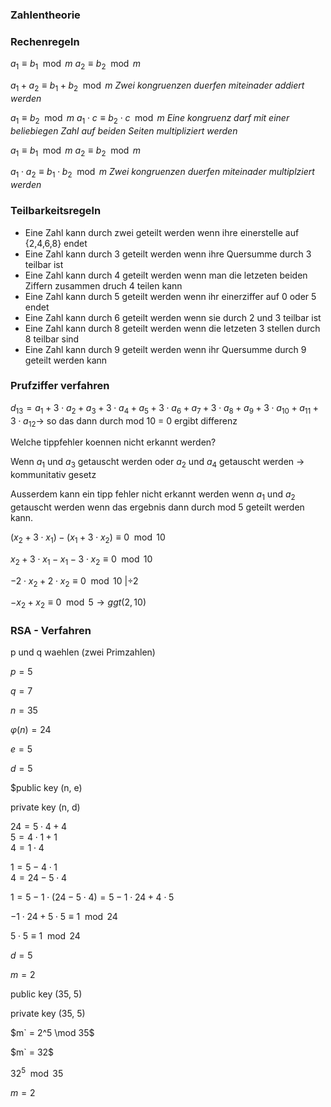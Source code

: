 ### Zahlentheorie
### Rechenregeln

$a_1 \equiv b_1 \mod m$
$a_2 \equiv b_2 \mod m$

$a_1 + a_2 \equiv b_1 + b_2 \mod m$
*Zwei kongruenzen duerfen miteinader addiert werden*

$a_1 \equiv b_2 \mod m$
$a_1 \cdot c \equiv b_2 \cdot c \mod m$
*Eine kongruenz darf mit einer beliebiegen Zahl auf beiden Seiten multipliziert werden*

$a_1 \equiv b_1 \mod m$
$a_2 \equiv b_2 \mod m$

$a_1 \cdot a_2 \equiv b_1 \cdot b_2 \mod m$
*Zwei kongruenzen duerfen miteinader multiplziert werden*

### Teilbarkeitsregeln
- Eine Zahl kann durch zwei geteilt werden wenn ihre einerstelle auf {2,4,6,8} endet
- Eine Zahl kann durch 3 geteilt werden wenn ihre Quersumme durch 3 teilbar ist
- Eine Zahl kann durch 4 geteilt werden wenn man die letzeten beiden Ziffern zusammen druch 4 teilen kann
- Eine Zahl kann durch 5 geteilt werden wenn ihr einerziffer auf 0 oder 5 endet
- Eine Zahl kann durch 6 geteilt werden wenn sie durch 2 und 3 teilbar ist
- Eine Zahl kann durch 8 geteilt werden wenn die letzeten 3 stellen durch 8 teilbar sind
- Eine Zahl kann durch 9 geteilt werden wenn ihr Quersumme durch 9 geteilt werden kann

### Prufziffer verfahren
$d_{13} = a_1 + 3 \cdot a_2 + a_3 + 3 \cdot a_4 + a_5 + 3 \cdot a_6 + a_7 + 3 \cdot a_8 + a_9 + 3 \cdot a_{10} + a_{11} + 3 \cdot a_{12} \rightarrow$ so das dann durch mod 10 = 0 ergibt differenz 

Welche tippfehler koennen nicht erkannt werden?

Wenn $a_1$ und $a_3$ getauscht werden oder $a_2$ und $a_4$ getauscht werden $\rightarrow$ kommunitativ gesetz

Ausserdem kann ein tipp fehler nicht erkannt werden wenn $a_1$ und $a_2$ getauscht werden wenn das ergebnis dann durch mod 5 geteilt werden kann.

$(x_2 + 3 \cdot x_1) - (x_1 + 3 \cdot x_2) \equiv 0 \mod 10$

$x_2 + 3 \cdot x_1 - x_1 - 3 \cdot x_2  \equiv 0 \mod 10$

$- 2 \cdot x_2 + 2 \cdot x_2  \equiv 0 \mod 10 ~ | \div 2$

$- x_2 + x_2 \equiv 0 \mod 5 \rightarrow ggt(2,10)$

### RSA - Verfahren
p und q waehlen (zwei Primzahlen)

$p = 5$

$q = 7$

$n = 35$

$\varphi(n) = 24$

$e = 5$

$d = 5$

$public key (n, e)

private key (n, d)

$24 = 5 \cdot 4 + 4$\
$5 = 4 \cdot 1 + 1$\
$4 = 1 \cdot 4$

$1 = 5 - 4 \cdot 1$\
$4 = 24 - 5 \cdot 4$

$1 = 5 - 1 \cdot (24 - 5 \cdot 4) = 5 - 1 \cdot 24 + 4 \cdot 5$

$- 1 \cdot 24 + 5 \cdot 5 \equiv 1 \mod 24$

$5 \cdot 5 \equiv 1 \mod 24$

$d = 5$

$m = 2$

public key (35, 5)

private key (35, 5)

$m` = 2^5 \mod 35$

$m` = 32$

$32^5 \mod 35$

$m = 2$